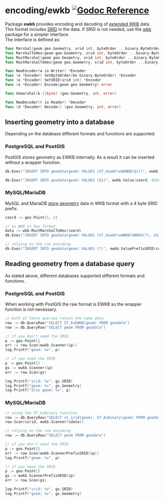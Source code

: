 # encoding/ewkb [![Godoc Reference](https://pkg.go.dev/badge/github.com/pchchv/geo)](https://pkg.go.dev/github.com/pchchv/geo/encoding/ewkb)

Package **ewkb** provides encoding and decoding of [extended WKB](https://en.wikipedia.org/wiki/Well-known_text_representation_of_geometry#Format_variations) data. This format includes [SRID](https://en.wikipedia.org/wiki/Spatial_reference_system) in the data. If SRID is not needed, use the [wkb](../wkb) package for a simpler interface.   
The interface is defined as:

```go
func Marshal(geom geo.Geometry, srid int, byteOrder ...binary.ByteOrder) ([]byte, error)
func MarshalToHex(geom geo.Geometry, srid int, byteOrder ...binary.ByteOrder) (string, error)
func MustMarshal(geom geo.Geometry, srid int, byteOrder ...binary.ByteOrder) []byte
func MustMarshalToHex(geom geo.Geometry, srid int, byteOrder ...binary.ByteOrder) string

func NewEncoder(w io.Writer) *Encoder
func (e *Encoder) SetByteOrder(bo binary.ByteOrder) *Encoder
func (e *Encoder) SetSRID(srid int) *Encoder
func (e *Encoder) Encode(geom geo.Geometry) error

func Unmarshal(b []byte) (geo.Geometry, int, error)

func NewDecoder(r io.Reader) *Decoder
func (d *Decoder) Decode() (geo.Geometry, int, error)
```

## Inserting geometry into a database

Depending on the database different formats and functions are supported:

### PostgreSQL and PostGIS

PostGIS stores geometry as EWKB internally.
As a result it can be inserted without a wrapper function.

```go
db.Exec("INSERT INTO geodata(geom) VALUES (ST_GeomFromEWKB($1))", ewkb.Value(coord, 4326))

db.Exec("INSERT INTO geodata(geom) VALUES ($1)", ewkb.Value(coord, 4326))
```

### MySQL/MariaDB

MySQL and MariaDB [store geometry](https://dev.mysql.com/doc/refman/5.7/en/gis-data-formats.html) data in WKB format with a 4 byte SRID prefix.

```go
coord := geo.Point{1, 2}

// as WKB in hex format
data := wkb.MustMarshalToHex(coord)
db.Exec("INSERT INTO geodata(geom) VALUES (ST_GeomFromWKB(UNHEX(?), 4326))", data)

// relying on the raw encoding
db.Exec("INSERT INTO geodata(geom) VALUES (?)", ewkb.ValuePrefixSRID(coord, 4326))
```

## Reading geometry from a database query

As stated above, different databases supported different formats and functions.

### PostgreSQL and PostGIS

When working with PostGIS the raw format is EWKB so the wrapper function is not necessary.

```go
// both of these queries return the same data
row := db.QueryRow("SELECT ST_AsEWKB(geom) FROM geodata")
row := db.QueryRow("SELECT geom FROM geodata")

// if you don't need the SRID
p := geo.Point{}
err := row.Scan(ewkb.Scanner(&p))
log.Printf("geom: %v", p)

// if you need the SRID
p := geo.Point{}
gs := ewkb.Scanner(&p)
err := row.Scan(gs)

log.Printf("srid: %v", gs.SRID)
log.Printf("geom: %v", gs.Geometry)
log.Printf("also geom: %v", p)
```

### MySQL/MariaDB

```go
// using the ST_AsBinary function
row := db.QueryRow("SELECT st_srid(geom), ST_AsBinary(geom) FROM geodata")
row.Scan(&srid, ewkb.Scanner(&data))

// relying on the raw encoding
row := db.QueryRow("SELECT geom FROM geodata")

// if you don't need the SRID
p := geo.Point{}
err := row.Scan(ewkb.ScannerPrefixSRID(&p))
log.Printf("geom: %v", p)

// if you need the SRID
p := geo.Point{}
gs := ewkb.ScannerPrefixSRID(&p)
err := row.Scan(gs)

log.Printf("srid: %v", gs.SRID)
log.Printf("geom: %v", gs.Geometry)
```

